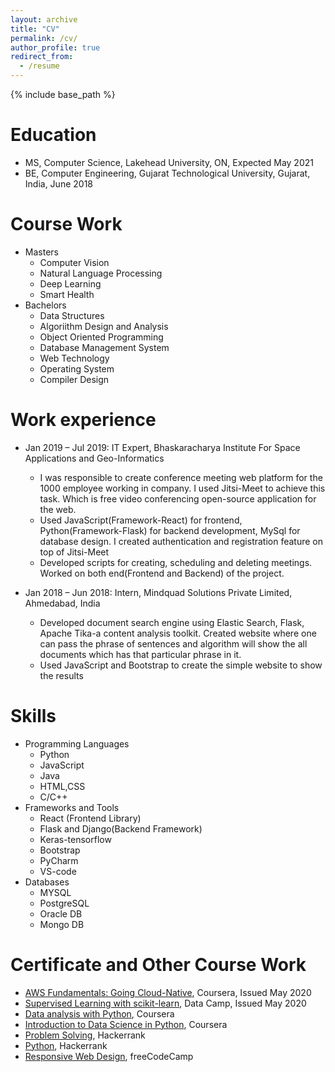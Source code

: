 ```yaml
---
layout: archive
title: "CV"
permalink: /cv/
author_profile: true
redirect_from:
  - /resume
---
```


{% include base_path %}

Education
======
* MS, Computer Science, Lakehead University, ON, Expected May 2021
* BE, Computer Engineering, Gujarat Technological University, Gujarat, India, June 2018

Course Work
======
* Masters
  * Computer Vision
  * Natural Language Processing
  * Deep Learning 
  * Smart Health
* Bachelors
  * Data Structures
  * Algoriithm Design and Analysis
  * Object Oriented Programming
  * Database Management System
  * Web Technology
  * Operating System
  * Compiler Design

Work experience
======
* Jan 2019 – Jul 2019: IT Expert, Bhaskaracharya Institute For Space Applications and Geo-Informatics
  * I was responsible to create conference meeting web platform for the 1000 employee working in company. I used Jitsi-Meet to achieve this task. Which is free video               conferencing open-source application for the web.
  * Used JavaScript(Framework-React) for frontend, Python(Framework-Flask) for backend development, MySql for database design. I created authentication and registration feature     on top of Jitsi-Meet
  * Developed scripts for creating, scheduling and deleting meetings. Worked on both end(Frontend and Backend) of the project.

* Jan 2018 – Jun 2018: Intern, Mindquad Solutions Private Limited, Ahmedabad, India
  * Developed document search engine using Elastic Search, Flask, Apache Tika-a content analysis toolkit. Created website where one can pass the phrase of sentences and             algorithm will show the all documents which has that particular phrase in it. 
  * Used JavaScript and Bootstrap to create the simple website to show the results
  
Skills
======
* Programming Languages
  * Python
  * JavaScript
  * Java
  * HTML,CSS
  * C/C++
* Frameworks and Tools
  * React (Frontend Library)
  * Flask and Django(Backend Framework)
  * Keras-tensorflow
  * Bootstrap
  * PyCharm
  * VS-code
* Databases
  * MYSQL
  * PostgreSQL
  * Oracle DB
  * Mongo DB

Certificate and Other Course Work
======
* [AWS Fundamentals: Going Cloud-Native](https://www.coursera.org/account/accomplishments/certificate/L9LKP522HQ32), Coursera, Issued May 2020
* [Supervised Learning with scikit-learn](https://www.datacamp.com/statement-of-accomplishment/course/92fce81af54ff39f90d5e0fb23f9d689049bd31d), Data Camp, Issued May 2020
* [Data analysis with Python](https://www.coursera.org/account/accomplishments/certificate/6GR7MVRXQS65), Coursera
* [Introduction to Data Science in Python](https://www.coursera.org/account/accomplishments/verify/KWE4AZ3ZSFUX), Coursera
* [Problem Solving](https://www.hackerrank.com/certificates/00baf54edd76), Hackerrank
* [Python](https://www.hackerrank.com/certificates/9c743634d63e), Hackerrank
* [Responsive Web Design](https://www.freecodecamp.org/certification/fcc2c64017b-704a-4e9a-a3bf-e5daa36176d4/responsive-web-design), freeCodeCamp




